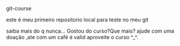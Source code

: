git-course

este é meu primeiro repositorio local para teste no meu git
 
saiba mais do q nunca...
Gostou do curso?Que mais? ajude com uma doação ,ate com um café é valid
aproveite o curso ^_^.

